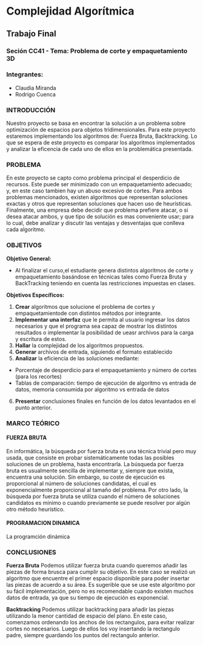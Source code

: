 # Complejidad Algorítmica
## Trabajo Final
### Seción CC41 - Tema: Problema de corte y empaquetamiento 3D
### Integrantes:

* Claudia Miranda
* Rodrigo Cuenca

### INTRODUCCIÓN

Nuestro proyecto se basa en encontrar la solución a un problema sobre optimización de espacios para objetos tridimensionales. Para este proyecto estaremos implementando los algoritmos de: Fuerza Bruta, Backtracking. Lo que se espera de este proyecto es comparar los algoritmos implementados y analizar la eficencia de cada uno de ellos en la problemática presentada.

### PROBLEMA

En este proyecto se capto como problema principal el desperdicio de recursos. Este puede ser minimizado con un empaquetamiento adecuado; y, en este caso tambien hay un abuso excesivo de cortes. 
Para ambos problemas mencionados, existen algoritmos que representan soluciones exactas y otros que representan
soluciones que hacen uso de heurísticas. Finalmente, una empresa debe decidir que problema prefiere atacar, o si desea
atacar ambos, y que tipo de solución es mas conveniente usar; para lo cual, debe analizar y discutir las ventajas y
desventajas que conlleva cada algoritmo.


### OBJETIVOS

**Objetivo General:** 
- Al finalizar el curso,el estudiante genera distintos algoritmos de corte y empaquetamiento basándose en técnicas tales como Fuerza Bruta y BackTracking teniendo en cuenta las restricciones impuestas en clases.

**Objetivos Específicos:**
1. **Crear** algoritmos que solucione el problema de cortes y empaquetamientode con distintos métodos por integrante.
2. **Implementar una interfaz** que le permita al usuario ingresar los datos necesarios y que el programa sea capaz de mostrar  los distintos resultados o implementar la posibilidad de ueasr archivos para la carga y escritura de estos.
3. **Hallar** la complejidad de los algoritmos propuestos.
4. **Generar** archivos de entrada, siguiendo el formato establecido
5. **Analizar** la eficiencia de las soluciones mediante:
- Porcentaje de desperdicio para el empaquetamiento y número de cortes (para los recortes)
- Tablas de comparación: tiempo de ejecución de algoritmo vs entrada de datos, memoria consumida por algoritmo vs entrada de datos 
6. **Presentar**  conclusiones finales en función de los datos levantados en el punto anterior.

### MARCO TEÓRICO

#### FUERZA BRUTA

En informática, la búsqueda por fuerza bruta es una técnica trivial pero muy usada, que consiste en probar sistemáticamente todas las posibles soluciones de un problema, hasta encontrarla. La búsqueda por fuerza bruta es usualmente sencilla de implementar y, siempre que exista, encuentra una solución. Sin embargo, su coste de ejecución es proporcional al número de soluciones candidatas, el cual es exponencialmente proporcional al tamaño del problema. 
Por otro lado, la búsqueda por fuerza bruta se utiliza cuando el número de soluciones candidatos es mínimo o cuando previamente se puede resolver por algún otro método heurístico.

#### PROGRAMACION DINAMICA

La programción dinámica 

### CONCLUSIONES

**Fuerza Bruta**
Podemos utilizar fuerza bruta cuando queremos añadir las piezas de forma brusca para cumplir su objetivo. En este caso se realizó
un algoritmo que encuentre el primer espacio disponible para poder insertar las piezas de acuerdo a su área. Es sugerible que se use este algoritmo por su fácil implementación, pero no es recomendable cuando existen muchos datos de entrada, ya que su tiempo de ejecución es exponencial. 

**Backtracking**
Podemos utilizar backtracking para añadir las piezas utilizando la menor cantidad de espacio del plano. 
En este caso, comenzamos ordenando los anchos de los rectangulos, para evitar realizar cortes no necesarios. Luego de ellos los voy insertando la rectangulo padre, siempre guardando los puntos del rectangulo anterior.
 
